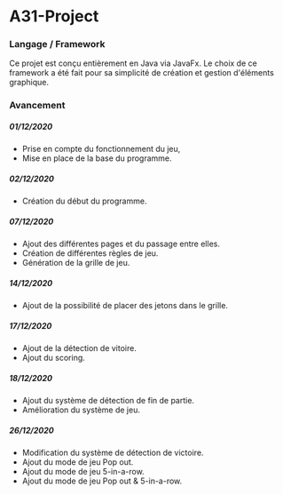 # A31-Project

### Langage / Framework

Ce projet est conçu entièrement en Java via JavaFx.
Le choix de ce framework a été fait pour sa simplicité de création et gestion d'éléments graphique.

### Avancement  

##### 01/12/2020

- Prise en compte du fonctionnement du jeu,
- Mise en place de la base du programme.

##### 02/12/2020

- Création du début du programme.

##### 07/12/2020

- Ajout des différentes pages et du passage entre elles.
- Création de différentes règles de jeu.
- Génération de la grille de jeu. 

##### 14/12/2020

- Ajout de la possibilité de placer des jetons dans le grille.

##### 17/12/2020

- Ajout de la détection de vitoire.
- Ajout du scoring.

##### 18/12/2020

- Ajout du système de détection de fin de partie.
- Amélioration du système de jeu.

##### 26/12/2020

- Modification du système de détection de victoire.
- Ajout du mode de jeu Pop out.
- Ajout du mode de jeu 5-in-a-row.
- Ajout du mode de jeu Pop out & 5-in-a-row.